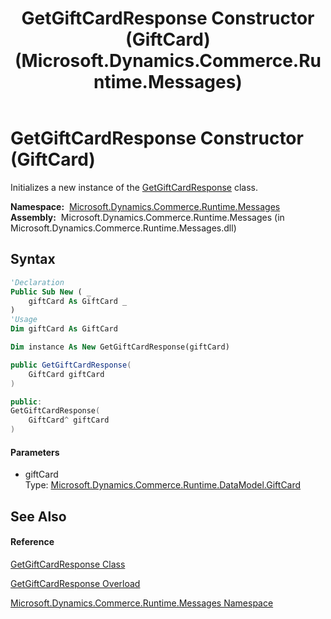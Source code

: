 ﻿---
title: GetGiftCardResponse Constructor (GiftCard) (Microsoft.Dynamics.Commerce.Runtime.Messages)
TOCTitle: GetGiftCardResponse Constructor (GiftCard)
ms:assetid: M:Microsoft.Dynamics.Commerce.Runtime.Messages.GetGiftCardResponse.#ctor(Microsoft.Dynamics.Commerce.Runtime.DataModel.GiftCard)
ms:mtpsurl: https://technet.microsoft.com/en-us/library/microsoft.dynamics.commerce.runtime.messages.getgiftcardresponse.getgiftcardresponse(v=AX.60)
ms:contentKeyID: 62207807
ms.date: 05/18/2015
mtps_version: v=AX.60
dev_langs:
- vb
- csharp
- c++
---

# GetGiftCardResponse Constructor (GiftCard)

Initializes a new instance of the [GetGiftCardResponse](getgiftcardresponse-class-microsoft-dynamics-commerce-runtime-messages.md) class.

**Namespace:**  [Microsoft.Dynamics.Commerce.Runtime.Messages](microsoft-dynamics-commerce-runtime-messages-namespace.md)  
**Assembly:**  Microsoft.Dynamics.Commerce.Runtime.Messages (in Microsoft.Dynamics.Commerce.Runtime.Messages.dll)

## Syntax

``` vb
'Declaration
Public Sub New ( _
    giftCard As GiftCard _
)
'Usage
Dim giftCard As GiftCard

Dim instance As New GetGiftCardResponse(giftCard)
```

``` csharp
public GetGiftCardResponse(
    GiftCard giftCard
)
```

``` c++
public:
GetGiftCardResponse(
    GiftCard^ giftCard
)
```

#### Parameters

  - giftCard  
    Type: [Microsoft.Dynamics.Commerce.Runtime.DataModel.GiftCard](giftcard-class-microsoft-dynamics-commerce-runtime-datamodel.md)  

## See Also

#### Reference

[GetGiftCardResponse Class](getgiftcardresponse-class-microsoft-dynamics-commerce-runtime-messages.md)

[GetGiftCardResponse Overload](getgiftcardresponse-constructor-microsoft-dynamics-commerce-runtime-messages.md)

[Microsoft.Dynamics.Commerce.Runtime.Messages Namespace](microsoft-dynamics-commerce-runtime-messages-namespace.md)

